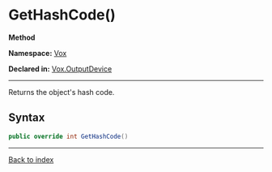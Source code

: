 # GetHashCode()

**Method**

**Namespace:** [Vox](Vox.md)

**Declared in:** [Vox.OutputDevice](Vox.OutputDevice.md)

------



Returns the object's hash code.


## Syntax

```csharp
public override int GetHashCode()
```

------

[Back to index](index.md)